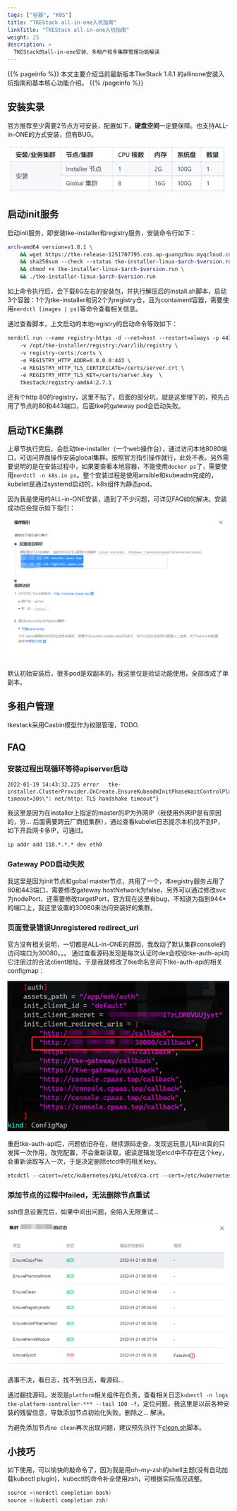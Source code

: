 ```yaml
---
tags: ["容器", "K8S"]
title: "TKEStack all-in-one入坑指南"
linkTitle: "TKEStack all-in-one入坑指南"
weight: 25
description: >
  TKEStack的all-in-one安装、多租户和多集群管理功能解读
---
```


{{% pageinfo %}}
本文主要介绍当前最新版本TkeStack 1.8.1 的allinone安装入坑指南和基本核心功能介绍。
{{% /pageinfo %}}

## 安装实录

官方推荐至少需要2节点方可安装，配置如下，**硬盘空间**一定要保障。也支持ALL-in-ONE的方式安装，但有BUG。

![](/images/TKEStack-allinone-2022-01-25-08-47-30.png)

## 启动init服务

启动init服务，即安装tke-installer和registry服务，安装命令行如下：
```bash
arch=amd64 version=v1.8.1 \
    && wget https://tke-release-1251707795.cos.ap-guangzhou.myqcloud.com/tke-installer-linux-$arch-$version.run{,.sha256} \
    && sha256sum --check --status tke-installer-linux-$arch-$version.run.sha256 \
    && chmod +x tke-installer-linux-$arch-$version.run \
    && ./tke-installer-linux-$arch-$version.run  
```

如上命令执行后，会下载8G左右的安装包，并执行解压后的install.sh脚本，启动3个容器：1个为tke-installer和另2个为registry仓，且为containerd容器，需要使用`nerdctl [images | ps]`等命令查看相关信息。

通过查看脚本，上文启动的本地registry的启动命令等效如下：
```bash
nerdctl run --name registry-https -d --net=host --restart=always -p 443:443 \  
    -v /opt/tke-installer/registry:/var/lib/registry \  
    -v registry-certs:/certs \  
    -e REGISTRY_HTTP_ADDR=0.0.0.0:443 \  
    -e REGISTRY_HTTP_TLS_CERTIFICATE=/certs/server.crt \  
    -e REGISTRY_HTTP_TLS_KEY=/certs/server.key  \  
    tkestack/registry-amd64:2.7.1  
```

还有个http 80的registry，这里不贴了，后面的部分坑，就是这里埋下的，预先占用了节点的80和443端口，后面tke的gateway pod会启动失败。

## 启动TKE集群

上章节执行完后，会启动tke-installer（一个web操作台），通过访问本地8080端口，可访问界面操作安装global集群。按照官方指引操作就行，此处不表。另外需要说明的是在安装过程中，如果要查看本地容器，不能使用`docker ps`了，需要使用`nerdctl -n k8s.io ps`。整个安装过程是使用ansible和kubeadm完成的，kubelet是通过systemd启动的，k8s组件为静态pod。

因为我是使用的ALL-in-ONE安装，遇到了不少问题，可详见FAQ如何解决。安装成功后会提示如下指引：
![](/images/TKEStack-allinone-2022-01-25-09-10-56.png)

默认初始安装后，很多pod是双副本的，我这里仅是验证功能使用，全部改成了单副本。

## 多租户管理

tkestack采用Casbin模型作为权限管理，TODO.

## FAQ

### 安装过程出现循环等待apiserver启动

```log
2022-01-19 14:43:32.225 error   tke-installer.ClusterProvider.OnCreate.EnsureKubeadmInitPhaseWaitControlPlane   check healthz error {"statusCode": 0, "error": "Get \"https://****:6443/healthz?timeout=30s\": net/http: TLS handshake timeout"}
```

我这里是因为在installer上指定的master的IP为外网IP（我使用外网IP是有原因的，穷... 后面需要跨云厂商组集群），通过查看kubelet日志提示本机找不到IP，如下开启网卡多IP，可通过。

```bash
ip addr add 118.*.*.* dev eth0
```

### Gateway POD启动失败

我这里是因为init节点和gobal master节点，共用了一个，本registry服务占用了80和443端口，需要修改gateway hostNetwork为false，另外可以通过修改svc 为nodePort，还需要修改targetPort，官方现在这里有bug，不知道为指到944*的端口上，我这里设置的30080来访问安装好的集群。

### 页面登录错误Unregistered redirect_uri

官方没有相关说明，一切都是ALL-in-ONE的原因，我改动了默认集群console的访问端口为30080。。。 通过查看源码发现是每次认证时dex会校验tke-auth-api向它注册过的合法client地址。于是我就修改了tke命名空间下tke-auth-api的相关configmap：

![](/images/TKEStack-allinone-2022-01-25-09-47-16.png)

重启tke-auth-api后，问题依旧存在，继续源码走查，发现这玩意儿叫init真的只发挥一次作用，改完配置，不会重新读取，细读逻辑发现etcd中不存在这个key，会重新读取写入一次，于是决定删除etcd中的相关key。

```bash
etcdctl --cacert=/etc/kubernetes/pki/etcd/ca.crt --cert=/etc/kubernetes/pki/apiserver-etcd-client.crt --key=/etc/kubernetes/pki/apiserver-etcd-client.key del /tke/auth-api/client/default  --prefix
```

### 添加节点的过程中failed，无法删除节点重试

ssh信息设置完后，如果中间出问题，会陷入无限重试...

![](/images/TKEStack-allinone-2022-01-25-09-48-43.png)

遇事不决，看日志，找不到日志，看源码...

通过翻找源码，发现是`platform`相关组件在负责，查看相关日志`kubectl -n logs tke-platform-controller-*** --tail 100 -f`，定位问题，我这里是以前各种安装的残留信息，导致添加节点初始化失败。删除之... 解决。

为避免添加节点`no clean`再次出现问题，建议预先执行下[clean.sh](https://tke-release-1251707795.cos.ap-guangzhou.myqcloud.com/tools/clean.sh)脚本。


## 小技巧

如下使用，可以愉快的敲命令了，因为我是用oh-my-zsh的shell主题(没有自动加载kubectl plugin)，kubectl的命令补全使用zsh，可根据实际情况调整。

```bash
source <(nerdctl completion bash)  
source <(kubectl completion zsh) 
```

